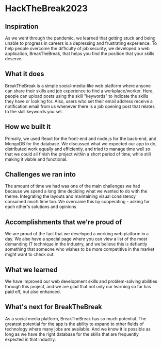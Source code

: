 # HackTheBreak2023

## Inspiration
As we went through the pandemic, we learned that getting stuck and being unable to progress in careers is a depressing and frustrating experience. To help people overcome the difficulty of job security, we developed a web application, BreakTheBreak, that helps you find the position that your skills deserve.

## What it does
BreakTheBreak is a simple social-media-like web platform where anyone can share their skills and job experience to find a workplace/worker. Here, people can upload posts using the skill "keywords" to indicate the skills they have or looking for. Also, users who set their email address receive a notification email from us whenever there is a job opening post that relates to the skill keywords you set.

## How we built it
Primally, we used React for the front-end and node.js for the back-end, and MongoDB for the database. We discussed what we expected our app to do, distributed work equally and efficiently, and tried to manage time well so that we could all finish the project within a short period of time, while still making it viable and functional.

## Challenges we ran into
The amount of time we had was one of the main challenges we had because we spend a long time deciding what we wanted to do with the theme. Integrating the layouts and maintaining visual consistency consumed much time too. We overcame this by cooperating - asking for each other's solutions and opinions.

## Accomplishments that we're proud of
We are proud of the fact that we developed a working web platform in a day. We also have a special page where you can view a list of the most demanding IT technique in the industry, and we believe this is defiantly something that someone who wishes to be more competitive in the market might want to check out.

## What we learned
We have improved our web development skills and problem-solving abilities through this project, and we are glad that not only our learning so far has paid off, but also enhanced.

## What's next for BreakTheBreak
As a social media platform, BreakTheBreak has so much potential. The greatest potential for the app is the ability to expand to other fields of technology where many jobs are available. And we know it is possible as long as we have the right database for the skills that are frequently expected in that industry.
